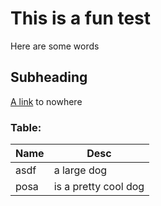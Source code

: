 # This is a fun test

Here are some words

## Subheading

[A link](b.html) to nowhere

### Table:

Name | Desc
--- | ---
asdf | a large dog
posa | is a pretty cool dog
